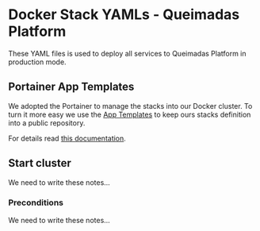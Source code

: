 # Docker Stack YAMLs - Queimadas Platform

These YAML files is used to deploy all services to Queimadas Platform in production mode.

## Portainer App Templates

We adopted the Portainer to manage the stacks into our Docker cluster. To turn it more easy we use the [App Templates](https://github.com/queimadas/DockerStack/tree/main/portainer-template) to keep ours stacks definition into a public repository.

For details read [this documentation](https://docs.portainer.io/user/docker/templates).

## Start cluster

We need to write these notes...

### Preconditions

We need to write these notes...